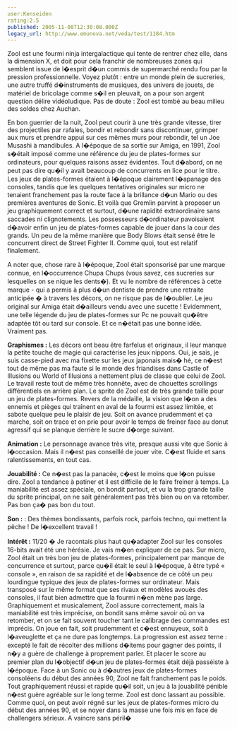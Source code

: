 ```yaml
---
user:Kenseiden
rating:2.5
published: 2005-11-08T12:30:08.000Z
legacy_url: http://www.emunova.net/veda/test/1184.htm
---
```

Zool est une fourmi ninja intergalactique qui tente de rentrer chez elle, dans la dimension X, et doit pour cela franchir de nombreuses zones qui semblent issue de l�esprit d�un commis de supermarché rendu fou par la pression professionnelle. Voyez plutôt : entre un monde plein de sucreries, une autre truffé d�instruments de musiques, des univers de jouets, de matériel de bricolage comme s�il en pleuvait, on a pour son argent question délire vidéoludique. Pas de doute : Zool est tombé au beau milieu des soldes chez Auchan.   

  

En bon guerrier de la nuit, Zool peut courir à une très grande vitesse, tirer des projectiles par rafales, bondir et rebondir sans discontinuer, grimper aux murs et prendre appui sur ces mêmes murs pour rebondir, tel un Joe Musashi à mandibules. A l�époque de sa sortie sur Amiga, en 1991, Zool s�était imposé comme une référence du jeu de plates-formes sur ordinateurs, pour quelques raisons assez évidentes. Tout d�abord, on ne peut pas dire qu�il y avait beaucoup de concurrents en lice pour le titre. Les jeux de plates-formes étaient à l�époque clairement l�apanage des consoles, tandis que les quelques tentatives originales sur micro ne tenaient franchement pas la route face à la brillance d�un Mario ou des premières aventures de Sonic. Et voilà que Gremlin parvint à proposer un jeu graphiquement correct et surtout, d�une rapidité extraordinaire sans saccades ni clignotements. Les possesseurs d�ordinateur pavoisaient d�avoir enfin un jeu de plates-formes capable de jouer dans la cour des grands. Un peu de la même manière que Body Blows était sensé être le concurrent direct de Street Fighter II. Comme quoi, tout est relatif finalement.   

  

A noter que, chose rare à l�époque, Zool était sponsorisé par une marque connue, en l�occurrence Chupa Chups (vous savez, ces sucreries sur lesquelles on se nique les dents�). Et vu le nombre de références à cette marque - qui a permis à plus d�un dentiste de prendre une retraite anticipée � à travers les décors, on ne risque pas de l�oublier. Le jeu original sur Amiga était d�ailleurs vendu avec une sucette ! Evidemment, une telle légende du jeu de plates-formes sur Pc ne pouvait qu�être adaptée tôt ou tard sur console. Et ce n�était pas une bonne idée. Vraiment pas.  

  

**Graphismes :** Les décors ont beau être farfelus et originaux, il leur manque la petite touche de magie qui caractérise les jeux nippons. Oui, je sais, je suis casse-pied avec ma fixette sur les jeux japonais mais� hé, ce n�est tout de même pas ma faute si le monde des friandises dans Castle of Illusions ou World of Illusions a nettement plus de classe que celui de Zool. Le travail reste tout de même très honnête, avec de chouettes scrollings différentiels en arrière plan. Le sprite de Zool est de très grande taille pour un jeu de plates-formes. Revers de la médaille, la vision que l�on a des ennemis et pièges qui traînent en aval de la fourmi est assez limitée, et sabote quelque peu le plaisir de jeu. Soit on avance prudemment et ça marche, soit on trace et on prie pour avoir le temps de freiner face au donut agressif qui se planque derrière le sucre d�orge suivant.   

  

**Animation :** Le personnage avance très vite, presque aussi vite que Sonic à l�occasion. Mais il n�est pas conseillé de jouer vite. C�est fluide et sans ralentissements, en tout cas.   

  

**Jouabilité :** Ce n�est pas la panacée, c�est le moins que l�on puisse dire. Zool a tendance à patiner et il est difficile de le faire freiner à temps. La maniabilité est assez spéciale, on bondit partout, et vu la trop grande taille du sprite principal, on ne sait généralement pas très bien ou on va retomber. Pas bon ça� pas bon du tout.   

  

**Son :** : Des thèmes bondissants, parfois rock, parfois techno, qui mettent la pêche ! De l�excellent travail !  

  

**Intérêt :** 11/20 � Je racontais plus haut qu�adapter Zool sur les consoles 16-bits avait été une hérésie. Je vais m�en expliquer de ce pas. Sur micro, Zool était un très bon jeu de plates-formes, principalement par manque de concurrence et surtout, parce qu�il était le seul à l�époque, à être typé « console », en raison de sa rapidité et de l�absence de ce côté un peu lourdingue typique des jeux de plates-formes sur ordinateur. Mais transposé sur le même format que ses rivaux et modèles avoués des consoles, il faut bien admettre que la fourmi n�en mène pas large. Graphiquement et musicalement, Zool assure correctement, mais la maniabilité est très imprécise, on bondit sans même savoir où on va retomber, et on se fait souvent toucher tant le calibrage des commandes est imprécis. On joue en fait, soit prudemment et c�est ennuyeux, soit à l�aveuglette et ça ne dure pas longtemps. La progression est assez terne : excepté le fait de récolter des millions d�items pour gagner des points, il n�y a guère de challenge à proprement parler. Et placer le score au premier plan du l�objectif d�un jeu de plates-formes était déjà passéiste à l�époque. Face à un Sonic ou à d�autres jeux de plates-formes consoléens du début des années 90, Zool ne fait franchement pas le poids. Tout graphiquement réussi et rapide qu�il soit, un jeu à la jouabilité pénible n�est guère agréable sur le long terme. Zool est donc lassant au possible. Comme quoi, on peut avoir régné sur les jeux de plates-formes micro du début des années 90, et se noyer dans la masse une fois mis en face de challengers sérieux. A vaincre sans péril�